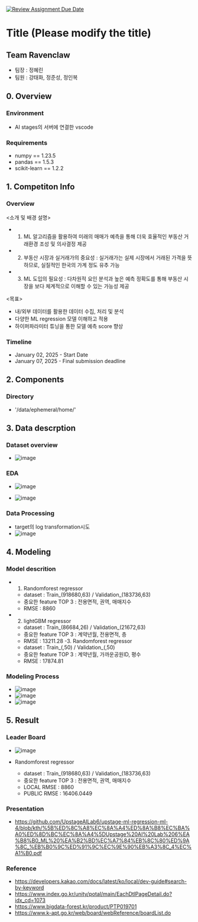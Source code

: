 [![Review Assignment Due Date](https://classroom.github.com/assets/deadline-readme-button-22041afd0340ce965d47ae6ef1cefeee28c7c493a6346c4f15d667ab976d596c.svg)](https://classroom.github.com/a/pjJxrz8e)
# Title (Please modify the title)
## Team Ravenclaw
- 팀장 : 정혜린
- 팀원 : 강태화, 정준성, 정인복

## 0. Overview
### Environment
- AI stages의 서버에 연결한 vscode

### Requirements
- numpy == 1.23.5
- pandas == 1.5.3
- scikit-learn == 1.2.2

## 1. Competiton Info

### Overview
<소개 및 배경 설명>
- 1. ML 알고리즘을 활용하여 미래의 매매가 예측을 통해 더욱 효율적인 부동산
거래환경 조성 및 의사결정 제공
- 2. 부동산 시장과 실거래가의 중요성 : 실거래가는 실제 시장에서 거래된
가격을 뜻하므로, 실질적인 한국의 가계 정도 유추 가능
- 3. ML 도입의 필요성 : 다차원적 요인 분석과 높은 예측 정확도를 통해 부동산
시장을 보다 체계적으로 이해할 수 있는 가능성 제공

<목표>
* 내/외부 데이터를 활용한 데이터 수집, 처리 및 분석
* 다양한 ML regression 모델 이해하고 적용
* 하이퍼파라미터 튜닝을 통한 모델 예측 score 향상

### Timeline

- January 02, 2025 - Start Date
- January 07, 2025 - Final submission deadline

## 2. Components

### Directory

- '/data/ephemeral/home/'

## 3. Data descrption

### Dataset overview

- ![image](https://github.com/user-attachments/assets/97c9f215-831e-412c-8e78-c663b318b8f9)


### EDA

- ![image](https://github.com/user-attachments/assets/a45718ef-fb88-4122-b47b-594656fa2587)

- ![image](https://github.com/user-attachments/assets/8fcfeaba-8a68-43cc-9c1d-18b531eb6d85)

### Data Processing

- target의 log transformation시도
- ![image](https://github.com/user-attachments/assets/cfdff4ac-150d-46f5-8f3d-632337f247c5)

## 4. Modeling

### Model descrition

- 1. Randomforest regressor
  - dataset : Train_(918680,63) /  Validation_(183736,63)
  - 중요한 feature TOP 3 : 전용면적, 권역, 매매지수
  - RMSE : 8860
- 2. lightGBM regressor
  - dataset : Train_(86684,26) /  Validation_(21672,63)
  - 중요한 feature TOP 3 : 계약년월, 전용면적, 층
  - RMSE : 13211.28
-3. Randomforest regressor
  - dataset : Train_(,50) /  Validation_(,50)
  - 중요한 feature TOP 3 : 계약년월, 가까운공원ID, 평수
  - RMSE : 17874.81
         
### Modeling Process

- ![image](https://github.com/user-attachments/assets/ce39ba02-37ef-4df8-9c2c-3ee4bfd17104)
- ![image](https://github.com/user-attachments/assets/0cb76923-6e6f-4933-a208-9f0d9375aa7e)
- ![image](https://github.com/user-attachments/assets/88c80b96-1796-4ba8-a5f9-a3bade25f658)

## 5. Result

### Leader Board

- ![image](https://github.com/user-attachments/assets/db704aad-6dc1-48e6-84cc-43c4db9bc48f)


- Randomforest regressor
  - dataset : Train_(918680,63) /  Validation_(183736,63)
  - 중요한 feature TOP 3 : 전용면적, 권역, 매매지수
  - LOCAL RMSE : 8860
  - PUBLIC RMSE : 16406.0449

### Presentation

- https://github.com/UpstageAILab6/upstage-ml-regression-ml-4/blob/kth/%5B%ED%8C%A8%EC%8A%A4%ED%8A%B8%EC%BA%A0%ED%8D%BC%EC%8A%A4%5DUpstage%20AI%20Lab%206%EA%B8%B0_ML%20%EA%B2%BD%EC%A7%84%EB%8C%80%ED%9A%8C_%EB%B0%9C%ED%91%9C%EC%9E%90%EB%A3%8C_4%EC%A1%B0.pdf


### Reference
- https://developers.kakao.com/docs/latest/ko/local/dev-guide#search-by-keyword
- https://www.index.go.kr/unity/potal/main/EachDtlPageDetail.do?idx_cd=1073
- https://www.bigdata-forest.kr/product/PTP019701
- https://www.k-apt.go.kr/web/board/webReference/boardList.do
